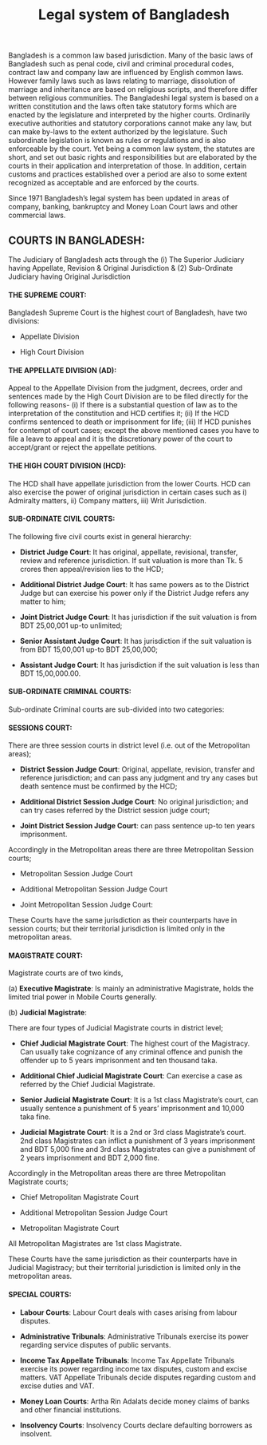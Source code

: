 ﻿---
layout: post
title: Legal system of Bangladesh  
---

Bangladesh is a common law based jurisdiction. Many of the basic laws of Bangladesh such as penal code, civil and criminal procedural codes, contract law and company law are influenced by English common laws. However family laws such as laws relating to marriage, dissolution of marriage and inheritance are based on religious scripts, and therefore differ between religious communities. The Bangladeshi legal system is based on a written constitution and the laws often take statutory forms which are enacted by the legislature and interpreted by the higher courts. Ordinarily executive authorities and statutory corporations cannot make any law, but can make by-laws to the extent authorized by the legislature. Such subordinate legislation is known as rules or regulations and is also enforceable by the court. Yet being a common law system, the statutes are short, and set out basic rights and responsibilities but are elaborated by the courts in their application and interpretation of those. In addition, certain customs and practices established over a period are also to some extent recognized as acceptable and are enforced by the courts.

Since 1971 Bangladesh’s legal system has been updated in areas of company, banking, bankruptcy and Money Loan Court laws and other commercial laws.

## COURTS IN BANGLADESH:

The Judiciary of Bangladesh acts through the (i) The Superior Judiciary having Appellate, Revision & Original Jurisdiction & (2) Sub-Ordinate Judiciary having Original Jurisdiction

#### THE SUPREME COURT:

Bangladesh Supreme Court is the highest court of Bangladesh, have two divisions:

- Appellate Division

- High Court Division

#### THE APPELLATE DIVISION (AD):

Appeal to the Appellate Division from the judgment, decrees, order and sentences made by the High Court Division are to be filed directly for the following reasons- (i) If there is a substantial question of law as to the interpretation of the constitution and HCD certifies it; (ii) If the HCD confirms sentenced to death or imprisonment for life; (iii) If HCD punishes for contempt of court cases; except the above mentioned cases you have to file a leave to appeal and it is the discretionary power of the court to accept/grant or reject the appellate petitions.

#### THE HIGH COURT DIVISION (HCD):

The HCD shall have appellate jurisdiction from the lower Courts.  HCD can also exercise the power of original jurisdiction in certain cases such as i) Admiralty matters, ii) Company matters, iii) Writ Jurisdiction.

#### SUB-ORDINATE CIVIL COURTS:

The following five civil courts exist in general hierarchy:

- **District Judge Court**: It has original, appellate, revisional, transfer, review and reference jurisdiction. If suit valuation is more than Tk. 5 crores then appeal/revision lies to the HCD;

- **Additional District Judge Court**: It has same powers as to the District Judge but can exercise his power only if the District Judge refers any matter to him;

- **Joint District Judge Court**: It has jurisdiction if the suit valuation is from BDT 25,00,001 up-to unlimited;

- **Senior Assistant Judge Court**: It has jurisdiction if the suit valuation is from BDT 15,00,001 up-to BDT 25,00,000;

- **Assistant Judge Court**: It has jurisdiction if the suit valuation is less than BDT 15,00,000.00.

#### SUB-ORDINATE CRIMINAL COURTS:

Sub-ordinate Criminal courts are sub-divided into two categories:

#### SESSIONS COURT:

There are three session courts in district level (i.e. out of the Metropolitan areas);

- **District Session Judge Court**: Original, appellate, revision, transfer and reference jurisdiction; and can pass any judgment and try any cases but death sentence must be confirmed by the HCD;

- **Additional District Session Judge Court**: No original jurisdiction; and can try cases referred by the District session judge court;

- **Joint District Session Judge Court**: can pass sentence up-to ten years imprisonment.

Accordingly in the Metropolitan areas there are three Metropolitan Session courts;

- Metropolitan Session Judge Court

- Additional Metropolitan Session Judge Court

- Joint Metropolitan Session Judge Court:

These Courts have the same jurisdiction as their counterparts have in session courts; but their territorial jurisdiction is limited only in the metropolitan areas.

#### MAGISTRATE COURT:

Magistrate courts are of two kinds,

(a) **Executive Magistrate**: Is mainly an administrative Magistrate, holds the limited trial power in Mobile Courts generally.

(b) **Judicial Magistrate**:

There are four types of Judicial Magistrate courts in district level;

- **Chief Judicial Magistrate Court**: The highest court of the Magistracy. Can usually take cognizance of any criminal offence and punish the offender up to 5 years imprisonment and ten thousand taka.

- **Additional Chief Judicial Magistrate Court**: Can exercise a case as referred by the Chief Judicial Magistrate.

- **Senior Judicial Magistrate Court**: It is a 1st class Magistrate’s court, can usually sentence a punishment of 5 years’ imprisonment and 10,000 taka fine.

- **Judicial Magistrate Court**:  It is a 2nd or 3rd class Magistrate’s court. 2nd class Magistrates can inflict a punishment of 3 years imprisonment and BDT 5,000 fine and 3rd class Magistrates can give a punishment of 2 years imprisonment and BDT 2,000 fine.

Accordingly in the Metropolitan areas there are three Metropolitan Magistrate courts;

- Chief Metropolitan Magistrate Court

- Additional Metropolitan Session Judge Court

- Metropolitan Magistrate Court

All Metropolitan Magistrates are 1st class Magistrate.

These Courts have the same jurisdiction as their counterparts have in Judicial Magistracy; but their territorial jurisdiction is limited only in the metropolitan areas.

#### SPECIAL COURTS:

- **Labour Courts**: Labour Court deals with cases arising from labour disputes.

- **Administrative Tribunals**: Administrative Tribunals exercise its power regarding service disputes of public servants.

- **Income Tax Appellate Tribunals**: Income Tax Appellate Tribunals exercise its power regarding income tax disputes, custom and excise matters. VAT Appellate Tribunals decide disputes regarding custom and excise duties and VAT.

- **Money Loan Courts**: Artha Rin Adalats decide money claims of banks and other financial institutions.

- **Insolvency Courts**: Insolvency Courts declare defaulting borrowers as insolvent.
